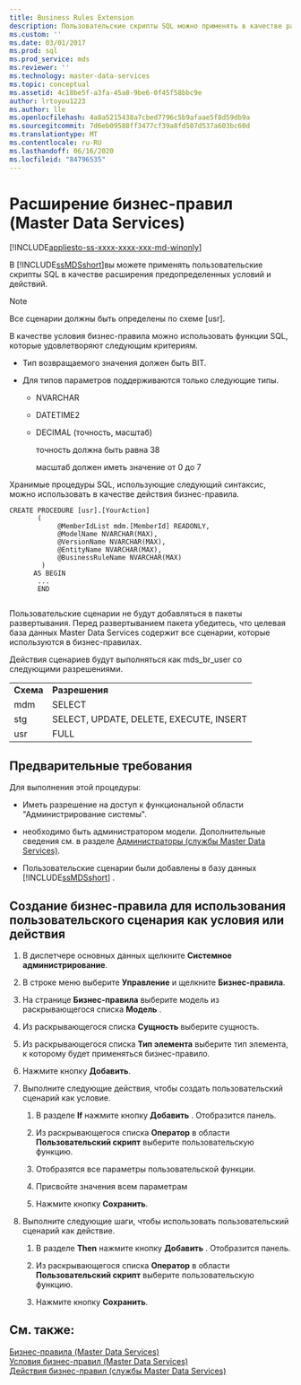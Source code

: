```yaml
---
title: Business Rules Extension
description: Пользовательские скрипты SQL можно применять в качестве расширения предварительно определенных условий бизнес-правил и действий в Master Data Services.
ms.custom: ''
ms.date: 03/01/2017
ms.prod: sql
ms.prod_service: mds
ms.reviewer: ''
ms.technology: master-data-services
ms.topic: conceptual
ms.assetid: 4c18be5f-a3fa-45a8-9be6-0f45f58bbc9e
author: lrtoyou1223
ms.author: lle
ms.openlocfilehash: 4a8a5215438a7cbed7796c5b9afaae5f8d59db9a
ms.sourcegitcommit: 7d6eb09588ff3477cf39a8fd507d537a603bc60d
ms.translationtype: MT
ms.contentlocale: ru-RU
ms.lasthandoff: 06/16/2020
ms.locfileid: "84796535"
---
```

# <a name="business-rules-extension-master-data-services"></a>Расширение бизнес-правил (Master Data Services)

[!INCLUDE[appliesto-ss-xxxx-xxxx-xxx-md-winonly](../includes/appliesto-ss-xxxx-xxxx-xxx-md-winonly.md)]

  В [!INCLUDE[ssMDSshort](../includes/ssmdsshort-md.md)]вы можете применять пользовательские скрипты SQL в качестве расширения предопределенных условий и действий.  
  
> [!NOTE]  
>  Все сценарии должны быть определены по схеме [usr].  
  
 В качестве условия бизнес-правила можно использовать функции SQL, которые удовлетворяют следующим критериям.  
  
-   Тип возвращаемого значения должен быть BIT.  
  
-   Для типов параметров поддерживаются только следующие типы.  
  
    -   NVARCHAR  
  
    -   DATETIME2  
  
    -   DECIMAL (точность, масштаб)  
  
         точность должна быть равна 38  
  
         масштаб должен иметь значение от 0 до 7  
  
 Хранимые процедуры SQL, использующие следующий синтаксис, можно использовать в качестве действия бизнес-правила.  
  
```  
CREATE PROCEDURE [usr].[YourAction]  
       (         
            @MemberIdList mdm.[MemberId] READONLY,  
            @ModelName NVARCHAR(MAX),  
            @VersionName NVARCHAR(MAX),  
            @EntityName NVARCHAR(MAX),  
            @BusinessRuleName NVARCHAR(MAX)  
        )    
      AS BEGIN    
       ...     
       END  
  
```  
  
 Пользовательские сценарии не будут добавляться в пакеты развертывания. Перед развертыванием пакета убедитесь, что целевая база данных Master Data Services содержит все сценарии, которые используются в бизнес-правилах.  
  
 Действия сценариев будут выполняться как mds_br_user со следующими разрешениями.  
  
|||  
|-|-|  
|**Схема**|**Разрешения**|  
|mdm|SELECT|  
|stg|SELECT, UPDATE, DELETE, EXECUTE, INSERT|  
|usr|FULL|  
  
## <a name="prerequisites"></a>Предварительные требования  
 Для выполнения этой процедуры:  
  
-   Иметь разрешение на доступ к функциональной области "Администрирование системы".  
  
-   необходимо быть администратором модели. Дополнительные сведения см. в разделе [Администраторы (службы Master Data Services)](../master-data-services/administrators-master-data-services.md).  
  
-   Пользовательские сценарии были добавлены в базу данных [!INCLUDE[ssMDSshort](../includes/ssmdsshort-md.md)] .  
  
## <a name="create-a-business-rule-to-take-a-user-defined-script-as-a-condition-or-as-an-action"></a>Создание бизнес-правила для использования пользовательского сценария как условия или действия  
  
1.  В диспетчере основных данных щелкните **Системное администрирование**.  
  
2.  В строке меню выберите **Управление** и щелкните **Бизнес-правила**.  
  
3.  На странице **Бизнес-правила** выберите модель из раскрывающегося списка **Модель** .  
  
4.  Из раскрывающегося списка **Сущность** выберите сущность.  
  
5.  Из раскрывающегося списка **Тип элемента** выберите тип элемента, к которому будет применяться бизнес-правило.  
  
6.  Нажмите кнопку **Добавить**.  
  
7.  Выполните следующие действия, чтобы создать пользовательский сценарий как условие.  
  
    1.  В разделе **If** нажмите кнопку **Добавить** . Отобразится панель.  
  
    2.  Из раскрывающегося списка **Оператор** в области **Пользовательский скрипт** выберите пользовательскую функцию.  
  
    3.  Отобразятся все параметры пользовательской функции.  
  
    4.  Присвойте значения всем параметрам  
  
    5.  Нажмите кнопку **Сохранить**.  
  
8.  Выполните следующие шаги, чтобы использовать пользовательский сценарий как действие.  
  
    1.  В разделе **Then** нажмите кнопку **Добавить** . Отобразится панель.  
  
    2.  Из раскрывающегося списка **Оператор** в области **Пользовательский скрипт** выберите пользовательскую функцию.  
  
    3.  Нажмите кнопку **Сохранить**.  
  
## <a name="see-also"></a>См. также:  
 [Бизнес-правила &#40;Master Data Services&#41;](../master-data-services/business-rules-master-data-services.md)   
 [Условия бизнес-правил &#40;Master Data Services&#41;](../master-data-services/business-rule-conditions-master-data-services.md)   
 [Действия бизнес-правил (службы Master Data Services)](../master-data-services/business-rule-actions-master-data-services.md)  
  
  
